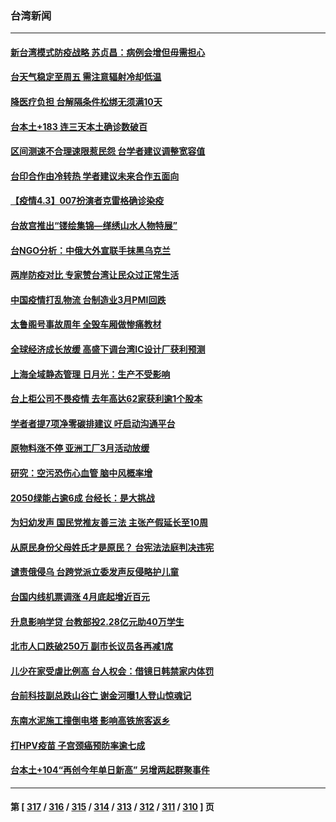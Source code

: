 ### 台湾新闻
---
#### [新台湾模式防疫战略 苏贞昌：病例会增但毋需担心](../../pages/ncid1349361/n13692829.md) 
#### [台天气稳定至周五 需注意辐射冷却低温](../../pages/ncid1349361/n13692837.md) 
#### [降医疗负担 台解隔条件松绑无须满10天](../../pages/ncid1349361/n13692639.md) 
#### [台本土+183 连三天本土确诊数破百](../../pages/ncid1349361/n13692831.md) 
#### [区间测速不合理速限惹民怨 台学者建议调整宽容值](../../pages/ncid1349361/n13692808.md) 
#### [台印合作由冷转热 学者建议未来合作五面向](../../pages/ncid1349361/n13692642.md) 
#### [【疫情4.3】007扮演者克雷格确诊染疫](../../pages/ncid1349361/n13692219.md) 
#### [台故宫推出“镂绘集锦—缂绣山水人物特展”](../../pages/ncid1349361/n13690998.md) 
#### [台NGO分析：中俄大外宣联手抹黑乌克兰](../../pages/ncid1349361/n13690514.md) 
#### [两岸防疫对比 专家赞台湾让民众过正常生活](../../pages/ncid1349361/n13690140.md) 
#### [中国疫情打乱物流 台制造业3月PMI回跌](../../pages/ncid1349361/n13688038.md) 
#### [太鲁阁号事故周年 全毁车厢做惨痛教材](../../pages/ncid1349361/n13689135.md) 
#### [全球经济成长放缓 高盛下调台湾IC设计厂获利预测](../../pages/ncid1349361/n13689077.md) 
#### [上海全域静态管理 日月光：生产不受影响](../../pages/ncid1349361/n13689080.md) 
#### [台上柜公司不畏疫情 去年高达62家获利逾1个股本](../../pages/ncid1349361/n13689084.md) 
#### [学者者提7项净零碳排建议 吁启动沟通平台](../../pages/ncid1349361/n13689129.md) 
#### [原物料涨不停 亚洲工厂3月活动放缓](../../pages/ncid1349361/n13689086.md) 
#### [研究：空污恐伤心血管 脑中风概率增](../../pages/ncid1349361/n13689131.md) 
#### [2050绿能占逾6成 台经长：是大挑战](../../pages/ncid1349361/n13689133.md) 
#### [为妇幼发声 国民党推友善三法 主张产假延长至10周](../../pages/ncid1349361/n13689024.md) 
#### [从原民身份父母姓氏才是原民？ 台宪法法庭判决违宪](../../pages/ncid1349361/n13689026.md) 
#### [谴责俄侵乌 台跨党派立委发声反侵略护儿童](../../pages/ncid1349361/n13689028.md) 
#### [台国内线机票调涨 4月底起增近百元](../../pages/ncid1349361/n13689031.md) 
#### [升息影响学贷 台教部投2.28亿元助40万学生](../../pages/ncid1349361/n13689034.md) 
#### [北市人口跌破250万 副市长议员各再减1席](../../pages/ncid1349361/n13689037.md) 
#### [儿少在家受虐比例高 台人权会：借镜日韩禁家内体罚](../../pages/ncid1349361/n13689039.md) 
#### [台前科技副总跌山谷亡 谢金河曝1人登山惊魂记](../../pages/ncid1349361/n13688546.md) 
#### [东南水泥施工撞倒电塔 影响高铁旅客返乡](../../pages/ncid1349361/n13688994.md) 
#### [打HPV疫苗 子宫颈癌预防率逾七成](../../pages/ncid1349361/n13688907.md) 
#### [台本土+104“再创今年单日新高” 另增两起群聚事件](../../pages/ncid1349361/n13688910.md) 

---
#### 第 [ [317](./317.md) / [316](./316.md) / [315](./315.md) / [314](./314.md) / [313](./313.md) / [312](./312.md) / [311](./311.md) / [310](./310.md) ] 页
